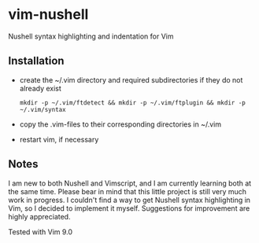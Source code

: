 # vim-nushell
Nushell syntax highlighting and indentation for Vim

## Installation
* create the ~/.vim directory and required subdirectories if they do not already exist

    `mkdir -p ~/.vim/ftdetect && mkdir -p ~/.vim/ftplugin && mkdir -p ~/.vim/syntax`

* copy the .vim-files to their corresponding directories in ~/.vim
* restart vim, if necessary

## Notes
I am new to both Nushell and Vimscript, and I am currently learning both at the same time. Please bear in mind that this little project is still very much work in progress. I couldn't find a way to get Nushell syntax highlighting in Vim, so I decided to implement it myself.
Suggestions for improvement are highly appreciated.

Tested with Vim 9.0
